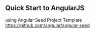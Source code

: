 <h2>Quick Start to AngularJS</h2>

using Angular Seed Project Template
<br>
https://github.com/angular/angular-seed 